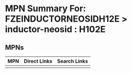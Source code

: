 



# MPN Summary For: FZEINDUCTORNEOSIDH12E > inductor-neosid : H102E

## MPNs
  

|MPN|Direct Links|Search Links|
| :--- | :--- | :--- |
||||
